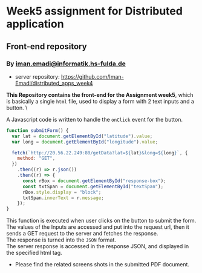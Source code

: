 # Week5 assignment for Distributed application

## Front-end repository

### By iman.emadi@informatik.hs-fulda.de

- server repository: https://github.com/Iman-Emadi/distributed_apps_week4

**This Repository contains the front-end for the Assignment week5**, which is basically a single `html` file, used to display a form with
2 text inputs and a button. \

A Javascript code is written to handle the `onClick` event for the button.

```js
function submitForm() {
  var lat = document.getElementById("latitude").value;
  var long = document.getElementById("longitude").value;

  fetch(`http://20.56.22.249:80/getData?lat=${lat}&long=${long}`, {
    method: "GET",
  })
    .then((r) => r.json())
    .then((r) => {
      const rBox = document.getElementById("response-box");
      const txtSpan = document.getElementById("textSpan");
      rBox.style.display = "block";
      txtSpan.innerText = r.message;
    });
}
```

This function is executed when user clicks on the button to submit the form.\
The values of the Inputs are accessed and put into the request url, then it sends a GET request to the server and fetches the response.
\
The response is turned into the `JSON` format.\
The server response is accessed in the response JSON, and displayed in the specified html tag.

- Please find the related screens shots in the submitted PDF document.
